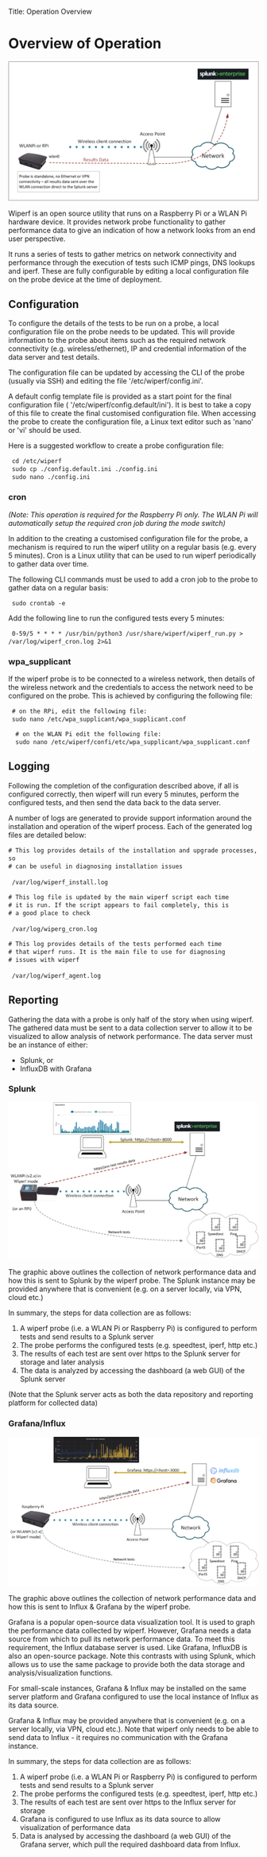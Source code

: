Title: Operation Overview

# Overview of Operation

![splunk_wireless_mgt](images/splunk_wireless_mgt.png)

Wiperf is an open source utility that runs on a Raspberry Pi or a WLAN Pi hardware device. It provides network probe functionality to gather performance data to give an indication of how a network looks from an end user perspective. 

It runs a series of tests to gather metrics on network connectivity and performance through the execution of tests such ICMP pings, DNS lookups and iperf. These are fully configurable by editing a local configuration file on the probe device at the time of deployment.

## Configuration
To configure the details of the tests to be run on a probe, a local configuration file on the probe needs to be updated. This will provide information to the probe about items such as the required network connectivity (e.g. wireless/ethernet),  IP and credential information of the data server and test details.

The configuration file can be updated by accessing the CLI of the probe (usually via SSH) and editing the file '/etc/wiperf/config.ini'. 

A default config template file is provided as a start point for the final configuration file ( '/etc/wiperf/config.default/ini'). It is best to take a copy of this file to create the final customised configuration file. When accessing the probe to create the configuration file, a Linux text editor such as 'nano' or 'vi' should be used.

Here is a suggested workflow to create a probe configuration file:

```
 cd /etc/wiperf
 sudo cp ./config.default.ini ./config.ini
 sudo nano ./config.ini
```
### cron
*(Note: This operation is required for the Raspberry Pi only. The WLAN Pi will automatically setup the required cron job during the mode switch)*

In addition to the creating a customised configuration file for the probe, a mechanism is required to run the wiperf utility on a regular basis (e.g. every 5 minutes). Cron is a Linux utility that can be used to run wiperf periodically to gather data over time.

The following CLI commands must be used to add a cron job to the probe to gather data on a regular basis:

```
 sudo crontab -e
```

Add the following line to run the configured tests every 5 minutes:

```
 0-59/5 * * * * /usr/bin/python3 /usr/share/wiperf/wiperf_run.py > /var/log/wiperf_cron.log 2>&1
```

### wpa_supplicant
If the wiperf probe is to be connected to a wireless network, then details of the wireless network and the credentials to access the network need to be configured on the probe. This is achieved by configuring the following file:

```
 # on the RPi, edit the following file:
 sudo nano /etc/wpa_supplicant/wpa_supplicant.conf
```

```
  # on the WLAN Pi edit the following file:
  sudo nano /etc/wiperf/confi/etc/wpa_supplicant/wpa_supplicant.conf
```

## Logging
Following the completion of the configuration described above, if all is configured correctly, then wiperf will run every 5 minutes, perform the configured tests, and then send the data back to the data server.

A number of logs are generated to provide support information around the installation and operation of the wiperf process. Each of the generated log files are detailed below:

```
# This log provides details of the installation and upgrade processes, so
# can be useful in diagnosing installation issues

 /var/log/wiperf_install.log
```

```
# This log file is updated by the main wiperf script each time 
# it is run. If the script appears to fail completely, this is 
# a good place to check

 /var/log/wiperg_cron.log
```

```
# This log provides details of the tests performed each time
# that wiperf runs. It is the main file to use for diagnosing
# issues with wiperf 

 /var/log/wiperf_agent.log
``` 

## Reporting
Gathering the data with a probe is only half of the story when using wiperf. The gathered data must be sent to a data collection server to allow it to be visualized to allow analysis of network performance. The data server must be an instance of either:

- Splunk, or
- InfluxDB with Grafana  

### Splunk

![splunk_overview](images/splunk_overview.png)

The graphic above outlines the collection of network performance data and how this is sent to Splunk by the wiperf probe. The Splunk instance may be provided anywhere that is convenient (e.g. on a server locally, via VPN, cloud etc.)

In summary, the steps for data collection are as follows:

1. A wiperf probe (i.e. a WLAN Pi or Raspberry Pi) is configured to perform tests and send results to a Splunk server
2. The probe performs the configured tests (e.g. speedtest, iperf, http etc.)
3. The results of each test are sent over https to the Splunk server for storage and later analysis
4. The data is analyzed by accessing the dashboard (a web GUI) of the Splunk server

(Note that the Splunk server acts as both the data repository and reporting platform for collected data)

### Grafana/Influx 

![grafana_overview](images/grafana_overview.png)

The graphic above outlines the collection of network performance data and how this is sent to Influx & Grafana by the wiperf probe. 

Grafana is a popular open-source data visualization tool. It is used to graph the performance data collected by wiperf. However, Grafana needs a data source from which to pull its network performance data. To meet this requirement, the Influx database server is used. Like Grafana, InfluxDB is also an open-source package. Note this contrasts with using Splunk, which allows us to use the same package to provide both the data storage and analysis/visualization functions.

For small-scale instances, Grafana & Influx may be installed on the same server platform and Grafana configured to use the local instance of Influx as its data source.

Grafana & Influx may be provided anywhere that is convenient (e.g. on a server locally, via VPN, cloud etc.). Note that wiperf only needs to be able to send data to Influx - it requires no communication with the Grafana instance.

In summary, the steps for data collection are as follows:

1. A wiperf probe (i.e. a WLAN Pi or Raspberry Pi) is configured to perform tests and send results to a Splunk server
2. The probe performs the configured tests (e.g. speedtest, iperf, http etc.)
3. The results of each test are sent over https to the Influx server for storage
4. Grafana is configured to use Influx as its data source to allow visualization of performance data
5. Data is analysed by accessing the dashboard (a web GUI) of the Grafana server, which pull the required dashboard data from Influx.

